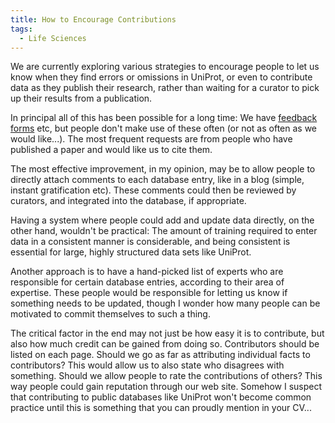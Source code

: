 ```yaml
---
title: How to Encourage Contributions
tags:
  - Life Sciences
---
```


We are currently exploring various strategies to encourage people to let us know when they find errors or omissions in UniProt, or even to contribute data as they publish their research, rather than waiting for a curator to pick up their results from a publication.

In principal all of this has been possible for a long time: We have [feedback forms](http://expasy.org/cgi-bin/sp_update_forms.pl?ac=P00750) etc, but people don't make use of these often (or not as often as we would like...). The most frequent requests are from people who have published a paper and would like us to cite them.

The most effective improvement, in my opinion, may be to allow people to directly attach comments to each database entry, like in a blog (simple, instant gratification etc). These comments could then be reviewed by curators, and integrated into the database, if appropriate.

Having a system where people could add and update data directly, on the other hand, wouldn't be practical: The amount of training required to enter data in a consistent manner is considerable, and being consistent is essential for large, highly structured data sets like UniProt.

Another approach is to have a hand-picked list of experts who are responsible for certain database entries, according to their area of expertise. These people would be responsible for letting us know if something needs to be updated, though I wonder how many people can be motivated to commit themselves to such a thing.

The critical factor in the end may not just be how easy it is to contribute, but also how much credit can be gained from doing so. Contributors should be listed on each page. Should we go as far as attributing individual facts to contributors? This would allow us to also state who disagrees with something. Should we allow people to rate the contributions of others? This way people could gain reputation through our web site. Somehow I suspect that contributing to public databases like UniProt won't become common practice until this is something that you can proudly mention in your CV...
